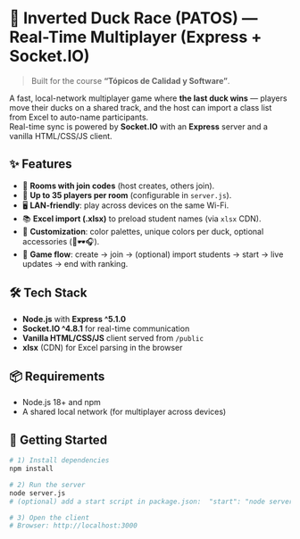 # 🦆 Inverted Duck Race (PATOS) — Real-Time Multiplayer (Express + Socket.IO)

> Built for the course **“Tópicos de Calidad y Software”**.

A fast, local-network multiplayer game where **the last duck wins** — players move their ducks on a shared track, and the host can import a class list from Excel to auto-name participants.  
Real-time sync is powered by **Socket.IO** with an **Express** server and a vanilla HTML/CSS/JS client.

## ✨ Features
- 🧩 **Rooms with join codes** (host creates, others join).
- 👥 **Up to 35 players per room** (configurable in `server.js`).
- 🖥️ **LAN-friendly**: play across devices on the same Wi-Fi.
- 📚 **Excel import (.xlsx)** to preload student names (via `xlsx` CDN).
- 🎨 **Customization**: color palettes, unique colors per duck, optional accessories (👑🕶️🎧).
- 🏁 **Game flow**: create → join → (optional) import students → start → live updates → end with ranking.

## 🛠️ Tech Stack
- **Node.js** with **Express ^5.1.0**
- **Socket.IO ^4.8.1** for real-time communication
- **Vanilla HTML/CSS/JS** client served from `/public`
- **xlsx** (CDN) for Excel parsing in the browser

## 📦 Requirements
- Node.js 18+ and npm
- A shared local network (for multiplayer across devices)

## 🚀 Getting Started
```bash
# 1) Install dependencies
npm install

# 2) Run the server
node server.js
# (optional) add a start script in package.json:  "start": "node server.js"

# 3) Open the client
# Browser: http://localhost:3000
